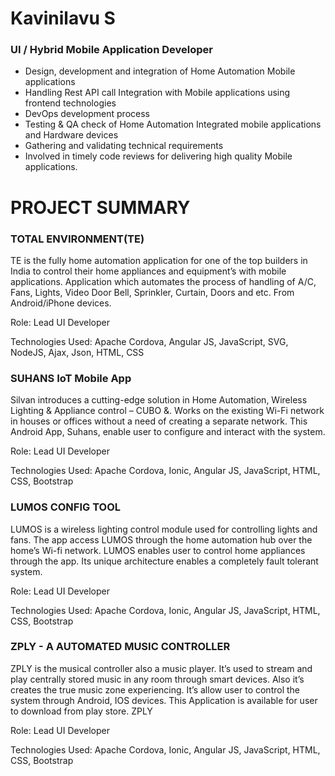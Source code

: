 <h1>Kavinilavu S</h1>
<h3>UI / Hybrid Mobile Application Developer</h3>
<ul>
<li>Design, development and integration of Home Automation
  Mobile applications</li>
<li>Handling Rest API call Integration with Mobile applications
using frontend technologies</li>
<li>DevOps development process</li>
<li>Testing & QA check of Home Automation Integrated
mobile applications and Hardware devices</li>
<li>Gathering and validating technical requirements</li>
<li>Involved in timely code reviews for delivering high quality
Mobile applications.</li>
</ul>


<h1>PROJECT SUMMARY</h1>

<h3>TOTAL ENVIRONMENT(TE)</h3>

  TE is the fully home automation application for one of the top builders in India to control their home appliances and equipment’s with mobile applications. Application which automates the process of handling of A/C, Fans, Lights, Video Door Bell, Sprinkler, Curtain, Doors and etc. From Android/iPhone devices.

Role: Lead UI Developer

Technologies Used: Apache Cordova, Angular JS, JavaScript, SVG,
NodeJS, Ajax, Json, HTML, CSS


<h3>SUHANS IoT Mobile App</h3>

  Silvan introduces a cutting-edge solution in Home Automation, Wireless Lighting & Appliance control – CUBO &. Works on the
existing Wi-Fi network in houses or offices without a need of creating a separate network. This Android App, Suhans, enable   user to configure and interact with the system.

Role: Lead UI Developer

Technologies Used: Apache Cordova, Ionic, Angular JS,
JavaScript, HTML, CSS, Bootstrap


<h3>LUMOS CONFIG TOOL</h3>
  LUMOS is a wireless lighting control module used for controlling lights and fans. The app access LUMOS through the home automation hub over the home’s Wi-fi network. LUMOS enables user to control home appliances through the app. Its unique
architecture enables a completely fault tolerant system.

Role: Lead UI Developer

Technologies Used: Apache Cordova, Ionic, Angular JS, JavaScript, HTML, CSS, Bootstrap


<h3>ZPLY - A AUTOMATED MUSIC CONTROLLER</h3>

  ZPLY is the musical controller also a music player. It’s used to stream and play centrally stored music in any room through
smart devices. Also it’s creates the true music zone experiencing. It’s allow user to control the system through Android, IOS
devices. This Application is available for user to download from play store.
ZPLY

Role: Lead UI Developer

Technologies Used: Apache Cordova, Ionic, Angular JS, JavaScript, HTML, CSS, Bootstrap
